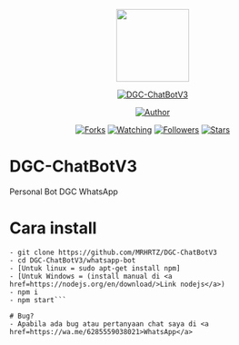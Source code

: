 <p align="center">
<img src="https://raw.githubusercontent.com/MRHRTZ/DGC-ChatBotV3/whatsapp-bot/master/media/+62 812-2111-5819 20201013_055225.jpg" width="128" height="128"/>
</p>
<p align="center">
<a href="#"><img title="DGC-ChatBotV3" src="https://img.shields.io/badge/Whatsapp Bot-green?colorA=%23ff0000&colorB=%23017e40&style=for-the-badge"></a>
</p>
<p align="center">
<a href="https://github.com/MRHRTZ"><img title="Author" src="https://img.shields.io/badge/Author-MRHRTZ-red.svg?style=for-the-badge&logo=github"></a>
</p>
<p align="center">
<a href="https://github.com/MRHRTZ/DGC-ChatBotV3/network/members"><img title="Forks" src="https://img.shields.io/github/forks/MRHRTZ/whatsapp-bot?color=red&style=flat-square"></a>
<a href="https://github.com/mhankbarbar/whatsapp-bot/watchers"><img title="Watching" src="https://img.shields.io/github/watchers/MRHRTZ/whatsapp-bot?label=Watchers&color=blue&style=flat-square"></a>
<a href="https://github.com/MRHRTZ/DGC-ChatBotV3"><img title="Followers" src="https://img.shields.io/github/followers/MRHRTZ?color=blue&style=flat-square"></a>
<a href="https://github.com/MRHRTZ/DGC-ChatBotV3/stargazers/"><img title="Stars" src="https://img.shields.io/github/stars/MRHRTZ/whatsapp-bot?color=red&style=flat-square"></a>
</p>


# DGC-ChatBotV3
Personal Bot DGC WhatsApp

# Cara install
```
- git clone https://github.com/MRHRTZ/DGC-ChatBotV3
- cd DGC-ChatBotV3/whatsapp-bot
- [Untuk linux = sudo apt-get install npm]
- [Untuk Windows = (install manual di <a href=https://nodejs.org/en/download/>Link nodejs</a>) 
- npm i
- npm start```

# Bug? 
- Apabila ada bug atau pertanyaan chat saya di <a href=https://wa.me/6285559038021>WhatsApp</a>

